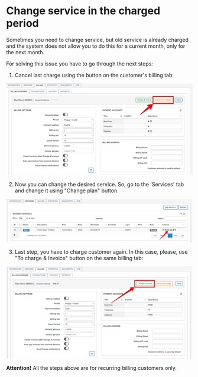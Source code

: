 Change service in the charged period
====================================

Sometimes you need to change service, but old service is already charged and the system does not allow you to do this for a current month, only for the next month.

For solving this issue you have to go through the next steps:

1. Cancel last charge using the button on the customer's billing tab:

![Preview](1.png)

2. Now you can change the desired service. So, go to the 'Services' tab and change it using "Change plan" button.

![Preview](2.png)

3. Last step, you have to charge customer again. In this case, please, use "To charge & Invoice" button on the same billing tab:

![Preview](3.png)

**Attention!** All the steps above are for recurring billing customers only.
